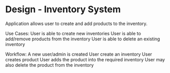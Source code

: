 # Design - Inventory System

Application allows user to create and add products to the inventory.

Use Cases:
User is able to create new inventories
User is able to add/remove products from the inventory
User is able to delete an existing inventory

Workflow:
A new user/admin is created
User create an inventory
User creates product
User adds the product into the required inventory
User may also delete the product from the inventory
